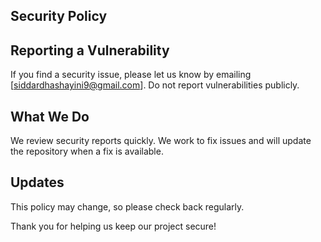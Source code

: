 ## Security Policy

## Reporting a Vulnerability
If you find a security issue, please let us know by emailing [siddardhashayini9@gmail.com]. Do not report vulnerabilities publicly.

## What We Do
We review security reports quickly.
We work to fix issues and will update the repository when a fix is available.

## Updates
This policy may change, so please check back regularly.

Thank you for helping us keep our project secure!
